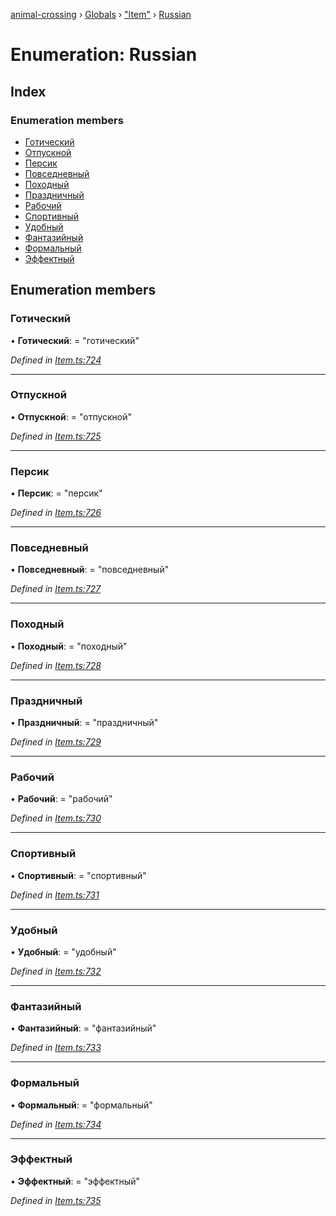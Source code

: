 [animal-crossing](../README.md) › [Globals](../globals.md) › ["Item"](../modules/_item_.md) › [Russian](_item_.russian.md)

# Enumeration: Russian

## Index

### Enumeration members

* [Готический](_item_.russian.md#готический)
* [Отпускной](_item_.russian.md#отпускной)
* [Персик](_item_.russian.md#персик)
* [Повседневный](_item_.russian.md#повседневный)
* [Походный](_item_.russian.md#походный)
* [Праздничный](_item_.russian.md#праздничный)
* [Рабочий](_item_.russian.md#рабочий)
* [Спортивный](_item_.russian.md#спортивный)
* [Удобный](_item_.russian.md#удобный)
* [Фантазийный](_item_.russian.md#фантазийный)
* [Формальный](_item_.russian.md#формальный)
* [Эффектный](_item_.russian.md#эффектный)

## Enumeration members

###  Готический

• **Готический**: = "готический"

*Defined in [Item.ts:724](https://github.com/Norviah/animal-crossing/blob/4ad5c16/module/types/Item.ts#L724)*

___

###  Отпускной

• **Отпускной**: = "отпускной"

*Defined in [Item.ts:725](https://github.com/Norviah/animal-crossing/blob/4ad5c16/module/types/Item.ts#L725)*

___

###  Персик

• **Персик**: = "персик"

*Defined in [Item.ts:726](https://github.com/Norviah/animal-crossing/blob/4ad5c16/module/types/Item.ts#L726)*

___

###  Повседневный

• **Повседневный**: = "повседневный"

*Defined in [Item.ts:727](https://github.com/Norviah/animal-crossing/blob/4ad5c16/module/types/Item.ts#L727)*

___

###  Походный

• **Походный**: = "походный"

*Defined in [Item.ts:728](https://github.com/Norviah/animal-crossing/blob/4ad5c16/module/types/Item.ts#L728)*

___

###  Праздничный

• **Праздничный**: = "праздничный"

*Defined in [Item.ts:729](https://github.com/Norviah/animal-crossing/blob/4ad5c16/module/types/Item.ts#L729)*

___

###  Рабочий

• **Рабочий**: = "рабочий"

*Defined in [Item.ts:730](https://github.com/Norviah/animal-crossing/blob/4ad5c16/module/types/Item.ts#L730)*

___

###  Спортивный

• **Спортивный**: = "спортивный"

*Defined in [Item.ts:731](https://github.com/Norviah/animal-crossing/blob/4ad5c16/module/types/Item.ts#L731)*

___

###  Удобный

• **Удобный**: = "удобный"

*Defined in [Item.ts:732](https://github.com/Norviah/animal-crossing/blob/4ad5c16/module/types/Item.ts#L732)*

___

###  Фантазийный

• **Фантазийный**: = "фантазийный"

*Defined in [Item.ts:733](https://github.com/Norviah/animal-crossing/blob/4ad5c16/module/types/Item.ts#L733)*

___

###  Формальный

• **Формальный**: = "формальный"

*Defined in [Item.ts:734](https://github.com/Norviah/animal-crossing/blob/4ad5c16/module/types/Item.ts#L734)*

___

###  Эффектный

• **Эффектный**: = "эффектный"

*Defined in [Item.ts:735](https://github.com/Norviah/animal-crossing/blob/4ad5c16/module/types/Item.ts#L735)*
